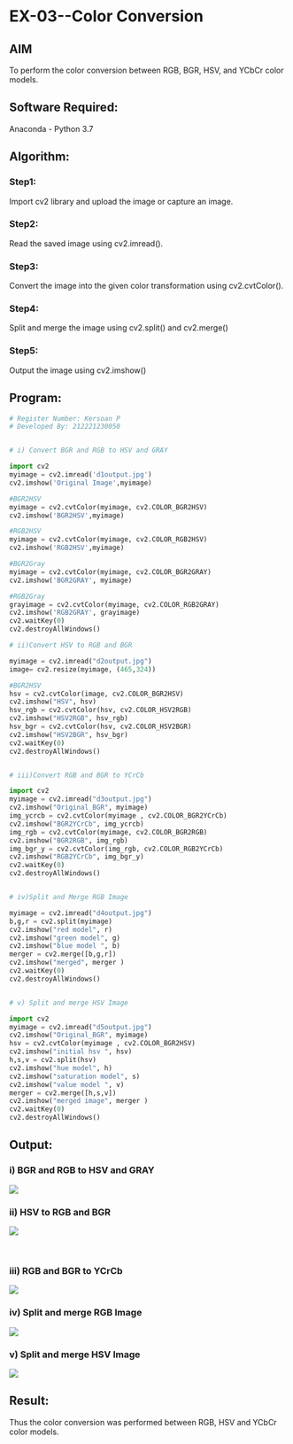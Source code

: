 # EX-03--Color Conversion
## AIM
To perform the color conversion between RGB, BGR, HSV, and YCbCr color models.

## Software Required:
Anaconda - Python 3.7
## Algorithm:
### Step1:

Import cv2 library and upload the image or capture an image.
</br>

### Step2:

Read the saved image using cv2.imread().


### Step3:

Convert the image into the given color transformation using cv2.cvtColor().<br>

### Step4:

Split and merge the image using cv2.split() and cv2.merge()<br>

### Step5:
Output the image using cv2.imshow()
<br>

## Program:
```python
# Register Number: Kersoan P
# Developed By: 212221230050


# i) Convert BGR and RGB to HSV and GRAY

import cv2
myimage = cv2.imread('d1output.jpg')
cv2.imshow('Original Image',myimage)

#BGR2HSV
myimage = cv2.cvtColor(myimage, cv2.COLOR_BGR2HSV)
cv2.imshow('BGR2HSV',myimage)

#RGB2HSV
myimage = cv2.cvtColor(myimage, cv2.COLOR_RGB2HSV)
cv2.imshow('RGB2HSV',myimage)

#BGR2Gray
myimage = cv2.cvtColor(myimage, cv2.COLOR_BGR2GRAY)
cv2.imshow('BGR2GRAY', myimage)

#RGB2Gray
grayimage = cv2.cvtColor(myimage, cv2.COLOR_RGB2GRAY)
cv2.imshow('RGB2GRAY', grayimage)
cv2.waitKey(0) 
cv2.destroyAllWindows()

# ii)Convert HSV to RGB and BGR

myimage = cv2.imread("d2output.jpg")
image= cv2.resize(myimage, (465,324))

#BGR2HSV
hsv = cv2.cvtColor(image, cv2.COLOR_BGR2HSV)
cv2.imshow("HSV", hsv)
hsv_rgb = cv2.cvtColor(hsv, cv2.COLOR_HSV2RGB)
cv2.imshow("HSV2RGB", hsv_rgb)
hsv_bgr = cv2.cvtColor(hsv, cv2.COLOR_HSV2BGR)
cv2.imshow("HSV2BGR", hsv_bgr)
cv2.waitKey(0)
cv2.destroyAllWindows()


# iii)Convert RGB and BGR to YCrCb

import cv2
myimage = cv2.imread("d3output.jpg")
cv2.imshow("Original_BGR", myimage)
img_ycrcb = cv2.cvtColor(myimage , cv2.COLOR_BGR2YCrCb)
cv2.imshow("BGR2YCrCb", img_ycrcb)
img_rgb = cv2.cvtColor(myimage, cv2.COLOR_BGR2RGB)
cv2.imshow("BGR2RGB", img_rgb)
img_bgr_y = cv2.cvtColor(img_rgb, cv2.COLOR_RGB2YCrCb)
cv2.imshow("RGB2YCrCb", img_bgr_y)
cv2.waitKey(0)
cv2.destroyAllWindows()


# iv)Split and Merge RGB Image

myimage = cv2.imread("d4output.jpg")
b,g,r = cv2.split(myimage)
cv2.imshow("red model", r)
cv2.imshow("green model", g)
cv2.imshow("blue model ", b)
merger = cv2.merge([b,g,r])
cv2.imshow("merged", merger )
cv2.waitKey(0)
cv2.destroyAllWindows()


# v) Split and merge HSV Image

import cv2
myimage = cv2.imread("d5output.jpg")
cv2.imshow("Original_BGR", myimage)
hsv = cv2.cvtColor(myimage , cv2.COLOR_BGR2HSV)
cv2.imshow("initial hsv ", hsv)
h,s,v = cv2.split(hsv)
cv2.imshow("hue model", h)
cv2.imshow("saturation model", s)
cv2.imshow("value model ", v)
merger = cv2.merge([h,s,v])
cv2.imshow("merged image", merger )
cv2.waitKey(0)
cv2.destroyAllWindows()


```
## Output:
### i) BGR and RGB to HSV and GRAY

![](d1output.jpg)
<br>

### ii) HSV to RGB and BGR
![](d2output.jpg)

<br> 

### iii) RGB and BGR to YCrCb
![](d3output.jpg)



### iv) Split and merge RGB Image
![](d4output.jpg)
<br>

### v) Split and merge HSV Image
![](d5output.jpg)
<br>


## Result:
Thus the color conversion was performed between RGB, HSV and YCbCr color models.
